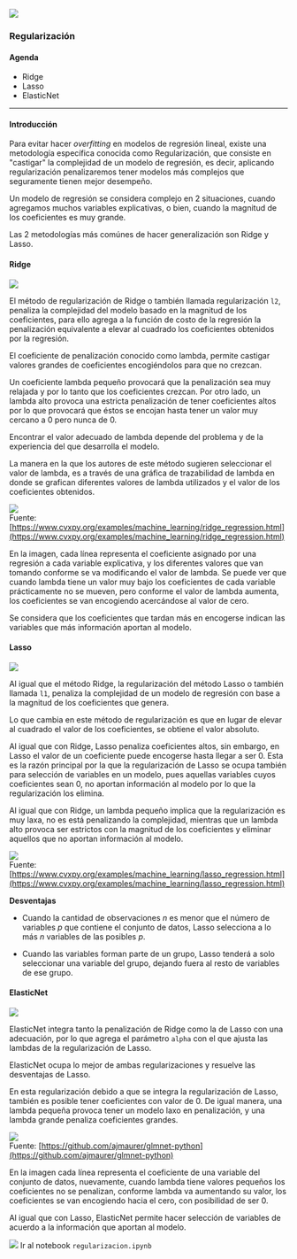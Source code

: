 ![](../../images/itam_logo.png)

### Regularización

#### Agenda

+ Ridge
+ Lasso
+ ElasticNet

---

#### Introducción

Para evitar hacer *overfitting* en modelos de regresión lineal, existe una metodología específica conocida como Regularización, que consiste en "castigar" la complejidad de un modelo de regresión, es decir, aplicando regularización penalizaremos tener modelos más complejos que seguramente tienen mejor desempeño.

Un modelo de regresión se considera complejo en 2 situaciones, cuando agregamos muchos variables explicativas, o bien, cuando la magnitud de los coeficientes es muy grande.

Las 2 metodologías más comúnes de hacer generalización son Ridge y Lasso.

#### Ridge

![](../../images/ridge_1.png)

El método de regularización de Ridge o también llamada regularización `l2`,  penaliza la complejidad del modelo basado en la magnitud de los coeficientes, para ello agrega a la función de costo de la regresión la penalización equivalente a elevar al cuadrado los coeficientes obtenidos por la regresión.

El coeficiente de penalización conocido como lambda, permite castigar valores grandes de coeficientes encogiéndolos para que no crezcan.

Un coeficiente lambda pequeño provocará que la penalización sea muy relajada y por lo tanto que los coeficientes crezcan. Por otro lado, un lambda alto provoca una estricta penalización de tener coeficientes altos por lo que provocará que éstos se encojan hasta tener un valor muy cercano a 0 pero nunca de 0.

Encontrar el valor adecuado de lambda depende del problema y de la experiencia del que desarrolla el modelo.

La manera en la que los autores de este método sugieren seleccionar el valor de lambda, es a través de una gráfica de trazabilidad de lambda en donde se grafican diferentes valores de lambda utilizados y el valor de los coeficientes obtenidos.

![](../../images/ridge.png)
<br>
Fuente: [https://www.cvxpy.org/examples/machine_learning/ridge_regression.html](https://www.cvxpy.org/examples/machine_learning/ridge_regression.html)

En la imagen, cada línea representa el coeficiente asignado por una regresión a cada variable explicativa, y los diferentes valores que van tomando conforme se va modificando el valor de lambda. Se puede ver que cuando lambda tiene un valor muy bajo los coeficientes de cada variable prácticamente no se mueven, pero conforme el valor de lambda aumenta, los coeficientes se van encogiendo acercándose al valor de cero.

Se considera que los coeficientes que tardan más en encogerse indican las variables que más información aportan al modelo.

#### Lasso

![](../../images/lasso_1.png)

Al igual que el método Ridge, la regularización del método Lasso o también llamada `l1`, penaliza la complejidad de un modelo de regresión con base a la magnitud de los coeficientes que genera.

Lo que cambia en este método de regularización es que en lugar de elevar al cuadrado el valor de los coeficientes, se obtiene el valor absoluto.

Al igual que con Ridge, Lasso penaliza coeficientes altos, sin embargo, en Lasso el valor de un coeficiente puede encogerse hasta llegar a ser 0. Esta es la razón principal por la que la regularización de Lasso se ocupa también para selección de variables en un modelo, pues aquellas variables cuyos coeficientes sean 0, no aportan información al modelo por lo que la regularización los elimina.

Al igual que con Ridge, un lambda pequeño implica que la regularización es muy laxa, no es está penalizando la complejidad, mientras que un lambda alto provoca ser estrictos con la magnitud de los coeficientes y eliminar aquellos que no aportan información al modelo.  

![](../../images/lasso.png)
<br>
Fuente: [https://www.cvxpy.org/examples/machine_learning/lasso_regression.html](https://www.cvxpy.org/examples/machine_learning/lasso_regression.html)

**Desventajas**

+ Cuando la cantidad de observaciones $n$ es menor que el número de variables $p$ que contiene el conjunto de datos, Lasso selecciona a lo más $n$ variables de las posibles $p$.

+ Cuando las variables forman parte de un grupo, Lasso tenderá a solo seleccionar una variable del grupo, dejando fuera al resto de variables de ese grupo.

#### ElasticNet

![](../../images/elasticnet_1.png)

ElasticNet integra tanto la penalización de Ridge como la de Lasso con una adecuación, por lo que agrega el parámetro `alpha` con el que ajusta las lambdas de la regularización de Lasso.

ElasticNet ocupa lo mejor de ambas regularizaciones y resuelve las desventajas de Lasso.

En esta regularización debido a que se integra la regularización de Lasso, también es posible tener coeficientes con valor de 0. De igual manera, una lambda pequeña provoca tener un modelo laxo en penalización, y una lambda grande penaliza coeficientes grandes.

![](../../images/elasticnet.png)
<br>
Fuente: [https://github.com/ajmaurer/glmnet-python](https://github.com/ajmaurer/glmnet-python)

En la imagen cada línea representa el coeficiente de una variable del conjunto de datos, nuevamente, cuando lambda tiene valores pequeños los coeficientes no se penalizan, conforme lambda va aumentando su valor, los coeficientes se van encogiendo hacia el cero, con posibilidad de ser 0.

Al igual que con Lasso, ElasticNet permite hacer selección de variables de acuerdo a la información que aportan al modelo.


![](../../images/pointer.png) Ir al notebook `regularizacion.ipynb`

